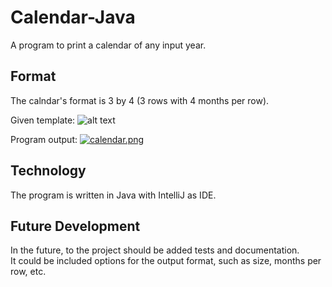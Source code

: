 # Calendar-Java
A program to print a calendar of any input year. 
## Format
The calndar's format is 3 by 4 (3 rows with 4 months per row).<br/>

Given template:
![alt text](https://i.pinimg.com/originals/f8/d3/70/f8d3705cec150044ad77c1fad64167d9.png)<br/>

Program output:
[![calendar.png](https://i.postimg.cc/RVbLNHhq/calendar.png)](https://postimg.cc/MvVQLXy8)

## Technology
The program is written in Java with IntelliJ as IDE.

## Future Development
In the future, to the project should be added tests and documentation.  
It could be included options for the output format, such as size, months per row, etc.
